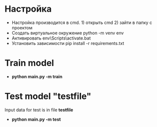 # Настройка
* Настройка производится в cmd. 1) открыть cmd 2) зайти в папку с проектом
* Создать виртуальное окружение python -m venv env
* Активировать env\Scripts\activate.bat
* Установить зависимости pip install -r requirements.txt


# Train model 
* **python main.py -m train**

# Test model  "testfile" 
Input data for test is in file **testfile**
* **python main.py -m test**
